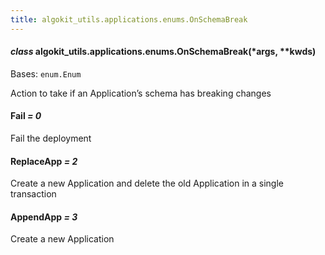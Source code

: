 ```yaml
---
title: algokit_utils.applications.enums.OnSchemaBreak
---
```


#### _class_ algokit_utils.applications.enums.OnSchemaBreak(\*args, \*\*kwds)

Bases: `enum.Enum`

Action to take if an Application’s schema has breaking changes

#### Fail _= 0_

Fail the deployment

#### ReplaceApp _= 2_

Create a new Application and delete the old Application in a single transaction

#### AppendApp _= 3_

Create a new Application

